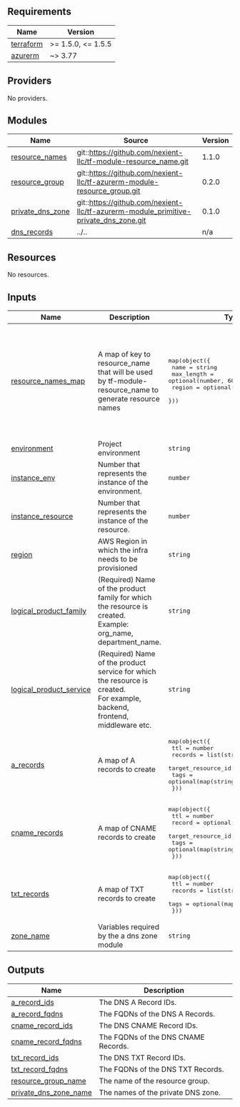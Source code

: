 <!-- BEGINNING OF PRE-COMMIT-TERRAFORM DOCS HOOK -->
## Requirements

| Name | Version |
|------|---------|
| <a name="requirement_terraform"></a> [terraform](#requirement\_terraform) | >= 1.5.0, <= 1.5.5 |
| <a name="requirement_azurerm"></a> [azurerm](#requirement\_azurerm) | ~> 3.77 |

## Providers

No providers.

## Modules

| Name | Source | Version |
|------|--------|---------|
| <a name="module_resource_names"></a> [resource\_names](#module\_resource\_names) | git::https://github.com/nexient-llc/tf-module-resource_name.git | 1.1.0 |
| <a name="module_resource_group"></a> [resource\_group](#module\_resource\_group) | git::https://github.com/nexient-llc/tf-azurerm-module-resource_group.git | 0.2.0 |
| <a name="module_private_dns_zone"></a> [private\_dns\_zone](#module\_private\_dns\_zone) | git::https://github.com/nexient-llc/tf-azurerm-module_primitive-private_dns_zone.git | 0.1.0 |
| <a name="module_dns_records"></a> [dns\_records](#module\_dns\_records) | ../.. | n/a |

## Resources

No resources.

## Inputs

| Name | Description | Type | Default | Required |
|------|-------------|------|---------|:--------:|
| <a name="input_resource_names_map"></a> [resource\_names\_map](#input\_resource\_names\_map) | A map of key to resource\_name that will be used by tf-module-resource\_name to generate resource names | <pre>map(object({<br>    name       = string<br>    max_length = optional(number, 60)<br>    region     = optional(string, "eastus2")<br>  }))</pre> | <pre>{<br>  "private_dns_zone": {<br>    "max_length": 80,<br>    "name": "zone",<br>    "region": "eastus"<br>  },<br>  "resource_group": {<br>    "max_length": 80,<br>    "name": "rg",<br>    "region": "eastus"<br>  }<br>}</pre> | no |
| <a name="input_environment"></a> [environment](#input\_environment) | Project environment | `string` | `"demo"` | no |
| <a name="input_instance_env"></a> [instance\_env](#input\_instance\_env) | Number that represents the instance of the environment. | `number` | `0` | no |
| <a name="input_instance_resource"></a> [instance\_resource](#input\_instance\_resource) | Number that represents the instance of the resource. | `number` | `0` | no |
| <a name="input_region"></a> [region](#input\_region) | AWS Region in which the infra needs to be provisioned | `string` | `"eastus2"` | no |
| <a name="input_logical_product_family"></a> [logical\_product\_family](#input\_logical\_product\_family) | (Required) Name of the product family for which the resource is created.<br>    Example: org\_name, department\_name. | `string` | `"launch"` | no |
| <a name="input_logical_product_service"></a> [logical\_product\_service](#input\_logical\_product\_service) | (Required) Name of the product service for which the resource is created.<br>    For example, backend, frontend, middleware etc. | `string` | `"dns"` | no |
| <a name="input_a_records"></a> [a\_records](#input\_a\_records) | A map of A records to create | <pre>map(object({<br>    ttl                = number<br>    records            = list(string)<br>    target_resource_id = optional(string)<br>    tags               = optional(map(string))<br>  }))</pre> | `{}` | no |
| <a name="input_cname_records"></a> [cname\_records](#input\_cname\_records) | A map of CNAME records to create | <pre>map(object({<br>    ttl                = number<br>    record             = optional(string)<br>    target_resource_id = optional(string)<br>    tags               = optional(map(string))<br>  }))</pre> | `{}` | no |
| <a name="input_txt_records"></a> [txt\_records](#input\_txt\_records) | A map of TXT records to create | <pre>map(object({<br>    ttl     = number<br>    records = list(string)<br>    tags    = optional(map(string))<br>  }))</pre> | `{}` | no |
| <a name="input_zone_name"></a> [zone\_name](#input\_zone\_name) | Variables required by the a dns zone module | `string` | n/a | yes |

## Outputs

| Name | Description |
|------|-------------|
| <a name="output_a_record_ids"></a> [a\_record\_ids](#output\_a\_record\_ids) | The DNS A Record IDs. |
| <a name="output_a_record_fqdns"></a> [a\_record\_fqdns](#output\_a\_record\_fqdns) | The FQDNs of the DNS A Records. |
| <a name="output_cname_record_ids"></a> [cname\_record\_ids](#output\_cname\_record\_ids) | The DNS CNAME Record IDs. |
| <a name="output_cname_record_fqdns"></a> [cname\_record\_fqdns](#output\_cname\_record\_fqdns) | The FQDNs of the DNS CNAME Records. |
| <a name="output_txt_record_ids"></a> [txt\_record\_ids](#output\_txt\_record\_ids) | The DNS TXT Record IDs. |
| <a name="output_txt_record_fqdns"></a> [txt\_record\_fqdns](#output\_txt\_record\_fqdns) | The FQDNs of the DNS TXT Records. |
| <a name="output_resource_group_name"></a> [resource\_group\_name](#output\_resource\_group\_name) | The name of the resource group. |
| <a name="output_private_dns_zone_name"></a> [private\_dns\_zone\_name](#output\_private\_dns\_zone\_name) | The names of the private DNS zone. |
<!-- END OF PRE-COMMIT-TERRAFORM DOCS HOOK -->
